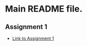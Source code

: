 # Main README file.

## Assignment 1
- [Link to Assignment 1](https://github.com/Hint1k/homework/tree/main/Task1)